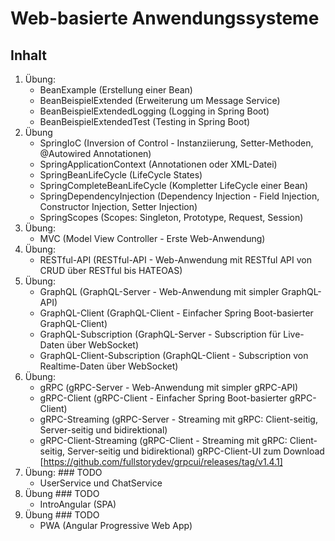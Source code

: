 # Web-basierte Anwendungssysteme

## Inhalt 

1. Übung:
    - BeanExample (Erstellung einer Bean)
    - BeanBeispielExtended (Erweiterung um Message Service)
    - BeanBeispielExtendedLogging (Logging in Spring Boot)
    - BeanBeispielExtendedTest (Testing in Spring Boot)
2. Übung
    - SpringIoC (Inversion of Control - Instanziierung, Setter-Methoden, @Autowired Annotationen)
    - SpringApplicationContext (Annotationen oder XML-Datei)
    - SpringBeanLifeCycle (LifeCycle States)
    - SpringCompleteBeanLifeCycle (Kompletter LifeCycle einer Bean)
    - SpringDependencyInjection (Dependency Injection - Field Injection, Constructor Injection, Setter Injection)
    - SpringScopes (Scopes: Singleton, Prototype, Request, Session)
3. Übung:
    - MVC (Model View Controller - Erste Web-Anwendung)
4. Übung:
    - RESTful-API (RESTful-API - Web-Anwendung mit RESTful API von CRUD über RESTful bis HATEOAS)
5. Übung:
    - GraphQL (GraphQL-Server - Web-Anwendung mit simpler GraphQL-API)
    - GraphQL-Client (GraphQL-Client - Einfacher Spring Boot-basierter GraphQL-Client)
    - GraphQL-Subscription (GraphQL-Server - Subscription für Live-Daten über WebSocket)
    - GraphQL-Client-Subscription (GraphQL-Client - Subscription von Realtime-Daten über WebSocket)
6. Übung:
    - gRPC (gRPC-Server - Web-Anwendung mit simpler gRPC-API)
    - gRPC-Client (gRPC-Client - Einfacher Spring Boot-basierter gRPC-Client)
    - gRPC-Streaming (gRPC-Server - Streaming mit gRPC: Client-seitig, Server-seitig und bidirektional)
    - gRPC-Client-Streaming (gRPC-Client - Streaming mit gRPC: Client-seitig, Server-seitig und bidirektional)
    gRPC-Client-UI zum Download [https://github.com/fullstorydev/grpcui/releases/tag/v1.4.1]
7. Übung: ### TODO
    - UserService und ChatService
8. Übung ### TODO
    - IntroAngular (SPA)
9. Übung ### TODO
    - PWA (Angular Progressive Web App)
